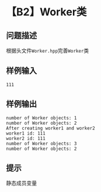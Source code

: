 # 【B2】Worker类

## 问题描述

根据头文件`Worker.hpp`完善`Worker`类

## 样例输入

```
111
```

## 样例输出

```
number of Worker objects: 1
number of Worker objects: 2
After creating worker1 and worker2
worker1 id: 111
worker2 id: 111
number of Worker objects: 3
number of Worker objects: 2
```

## 提示

静态成员变量

